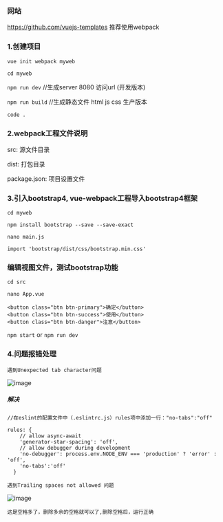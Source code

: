 ### 网站
https://github.com/vuejs-templates  推荐使用webpack

### 1.创建项目
`vue init webpack myweb`

`cd myweb`

`npm run dev`  //生成server 8080 访问url (开发版本)

`npm run build`  //生成静态文件 html js css 生产版本

`code .`

### 2.webpack工程文件说明

src: 源文件目录

dist: 打包目录

package.json: 项目设置文件


### 3.引入bootstrap4,  vue-webpack工程导入bootstrap4框架


`cd myweb`

`npm install bootstrap --save --save-exact`

`nano main.js`

```
import 'bootstrap/dist/css/bootstrap.min.css'
```

### 编辑视图文件，测试bootstrap功能
`cd src`

`nano App.vue`

```
<button class="btn btn-primary">确定</button>
<button class="btn btn-success">使用</button>
<button class="btn btn-danger">注意</button>
```
`npm start` or  `npm run dev`

### 4.问题报错处理

`遇到Unexpected tab character问题`

![image](https://img-blog.csdn.net/20170614091540917?watermark/2/text/aHR0cDovL2Jsb2cuY3Nkbi5uZXQvbHZrZWxseQ==/font/5a6L5L2T/fontsize/400/fill/I0JBQkFCMA==/dissolve/70/gravity/SouthEast)

##### 解决
```
//在eslint的配置文件中（.eslintrc.js）rules项中添加一行："no-tabs":"off"

rules: {
    // allow async-await
    'generator-star-spacing': 'off',
    // allow debugger during development
    'no-debugger': process.env.NODE_ENV === 'production' ? 'error' : 'off',
	'no-tabs':'off'
  }
```

`遇到Trailing spaces not allowed 问题`

![image](https://img-blog.csdn.net/20180824161711514?watermark/2/text/aHR0cHM6Ly9ibG9nLmNzZG4ubmV0L3dlaXhpbl8zNzU4MDIzNQ==/font/5a6L5L2T/fontsize/400/fill/I0JBQkFCMA==/dissolve/70)

`这是空格多了，删除多余的空格就可以了,删除空格后，运行正确`



